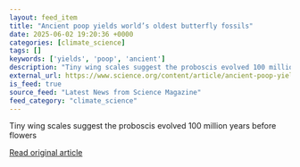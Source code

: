 ```yaml
---
layout: feed_item
title: "Ancient poop yields world’s oldest butterfly fossils"
date: 2025-06-02 19:20:36 +0000
categories: [climate_science]
tags: []
keywords: ['yields', 'poop', 'ancient']
description: "Tiny wing scales suggest the proboscis evolved 100 million years before flowers"
external_url: https://www.science.org/content/article/ancient-poop-yields-world-s-oldest-butterfly-fossils
is_feed: true
source_feed: "Latest News from Science Magazine"
feed_category: "climate_science"
---
```


Tiny wing scales suggest the proboscis evolved 100 million years before flowers

[Read original article](https://www.science.org/content/article/ancient-poop-yields-world-s-oldest-butterfly-fossils)
